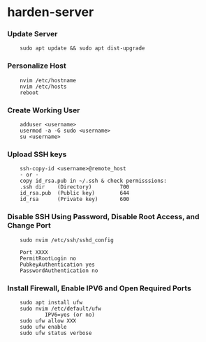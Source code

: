 # harden-server

### Update Server
        sudo apt update && sudo apt dist-upgrade

### Personalize Host
        nvim /etc/hostname
        nvim /etc/hosts
        reboot

### Create Working User
        adduser <username>
        usermod -a -G sudo <username>
        su <username>

### Upload SSH keys
        ssh-copy-id <username>@remote_host
        - or -
        copy id_rsa.pub in ~/.ssh & check permisssions:
        .ssh dir    (Directory)         700
        id_rsa.pub  (Public key)        644
        id_rsa      (Private key)       600

### Disable SSH Using Password, Disable Root Access, and Change Port
        sudo nvim /etc/ssh/sshd_config
        
        Port XXXX
        PermitRootLogin no
        PubkeyAuthentication yes
        PasswordAuthentication no
        
### Install Firewall, Enable IPV6 and Open Required Ports
        sudo apt install ufw
        sudo nvim /etc/default/ufw
                IPV6=yes (or no)
        sudo ufw allow XXX
        sudo ufw enable
        sudo ufw status verbose
        
